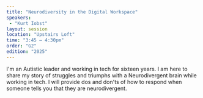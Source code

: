 ```yaml
---
title: "Neurodiversity in the Digital Workspace"
speakers:
 - "Kurt Iobst"
layout: session
location: "Upstairs Loft"
time: "3:45 — 4:30pm"
order: "G2"
edition: "2025"
---
```


I'm an Autistic leader and working in tech for sixteen years. I am here to share my story of struggles and triumphs with a Neurodivergent brain while working in tech. I will provide dos and don'ts of how to respond when someone tells you that they are neurodivergent.